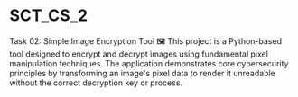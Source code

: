 # SCT_CS_2
Task 02: Simple Image Encryption Tool 🖼️ This project is a Python-based tool designed to encrypt and decrypt images using fundamental pixel manipulation techniques. The application demonstrates core cybersecurity principles by transforming an image's pixel data to render it unreadable without the correct decryption key or process.
